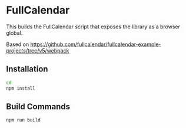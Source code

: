 
# FullCalendar

This builds the FullCalendar script that exposes the library as a browser global.

Based on https://github.com/fullcalendar/fullcalendar-example-projects/tree/v5/webpack

## Installation

```bash
cd 
npm install
```

## Build Commands

```bash
npm run build
```